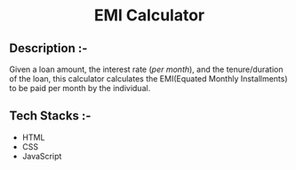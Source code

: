 # <p align="center">EMI Calculator</p>

## Description :-

Given a loan amount, the interest rate (*per month*), and the tenure/duration of the loan, this calculator calculates the EMI(Equated Monthly Installments) to be paid per month by the individual.

## Tech Stacks :-

- HTML
- CSS
- JavaScript


